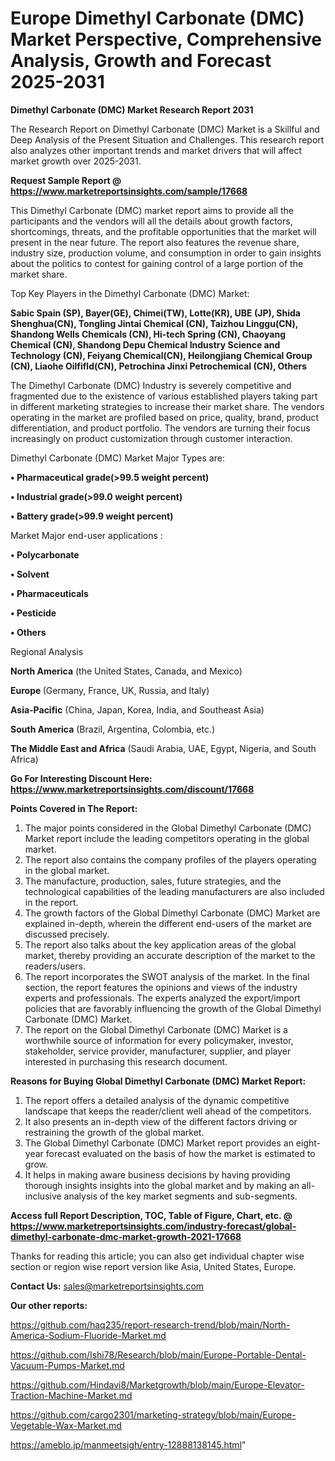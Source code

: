 # Europe Dimethyl Carbonate (DMC) Market Perspective, Comprehensive Analysis, Growth and Forecast 2025-2031

<strong>Dimethyl Carbonate (DMC) Market Research Report 2031</strong>

The Research Report on Dimethyl Carbonate (DMC) Market is a Skillful and Deep Analysis of the Present Situation and Challenges. This research report also analyzes other important trends and market drivers that will affect market growth over 2025-2031.

<strong>Request Sample Report @ <a href=https://www.marketreportsinsights.com/sample/17668>https://www.marketreportsinsights.com/sample/17668</a></strong>

This Dimethyl Carbonate (DMC) market report aims to provide all the participants and the vendors will all the details about growth factors, shortcomings, threats, and the profitable opportunities that the market will present in the near future. The report also features the revenue share, industry size, production volume, and consumption in order to gain insights about the politics to contest for gaining control of a large portion of the market share.

Top Key Players in the Dimethyl Carbonate (DMC) Market:

<strong>Sabic Spain (SP), Bayer(GE), Chimei(TW), Lotte(KR), UBE (JP), Shida Shenghua(CN), Tongling Jintai Chemical (CN), Taizhou Linggu(CN), Shandong Wells Chemicals (CN), Hi-tech Spring (CN), Chaoyang Chemical (CN), Shandong Depu Chemical Industry Science and Technology (CN), Feiyang Chemical(CN), Heilongjiang Chemical Group (CN), Liaohe Oilfifld(CN), Petrochina Jinxi Petrochemical (CN), Others</strong>

The Dimethyl Carbonate (DMC) Industry is severely competitive and fragmented due to the existence of various established players taking part in different marketing strategies to increase their market share. The vendors operating in the market are profiled based on price, quality, brand, product differentiation, and product portfolio. The vendors are turning their focus increasingly on product customization through customer interaction.

Dimethyl Carbonate (DMC) Market Major Types are:

<strong>• Pharmaceutical grade(>99.5 weight percent)

• Industrial grade(>99.0 weight percent)

• Battery grade(>99.9 weight percent)</strong>

Market Major end-user applications :

<strong>• Polycarbonate

• Solvent

• Pharmaceuticals

• Pesticide

• Others</strong>

Regional Analysis

</u><strong><b>North America</b></strong> (the United States, Canada, and Mexico)

<strong><b>Europe </b></strong>(Germany, France, UK, Russia, and Italy)

<strong><b>Asia-Pacific</b></strong> (China, Japan, Korea, India, and Southeast Asia)

<strong><b>South America</b></strong> (Brazil, Argentina, Colombia, etc.)

<strong><b>The Middle East and Africa</b></strong> (Saudi Arabia, UAE, Egypt, Nigeria, and South Africa)

<strong>Go For Interesting Discount Here: <a href=https://www.marketreportsinsights.com/discount/17668>https://www.marketreportsinsights.com/discount/17668</a></strong>

<strong>Points Covered in The Report:</strong>
<ol>
  <li>The major points considered in the Global Dimethyl Carbonate (DMC) Market report include the leading competitors operating in the global market.</li>
  <li>The report also contains the company profiles of the players operating in the global market.</li>
  <li>The manufacture, production, sales, future strategies, and the technological capabilities of the leading manufacturers are also included in the report.</li>
  <li>The growth factors of the Global Dimethyl Carbonate (DMC) Market are explained in-depth, wherein the different end-users of the market are discussed precisely.</li>
  <li>The report also talks about the key application areas of the global market, thereby providing an accurate description of the market to the readers/users.</li>
  <li>The report incorporates the SWOT analysis of the market. In the final section, the report features the opinions and views of the industry experts and professionals. The experts analyzed the export/import policies that are favorably influencing the growth of the Global Dimethyl Carbonate (DMC) Market.</li>
  <li>The report on the Global Dimethyl Carbonate (DMC) Market is a worthwhile source of information for every policymaker, investor, stakeholder, service provider, manufacturer, supplier, and player interested in purchasing this research document.</li>
</ol>
<strong>Reasons for Buying Global Dimethyl Carbonate (DMC) Market Report:</strong>

<ol>
  <li>The report offers a detailed analysis of the dynamic competitive landscape that keeps the reader/client well ahead of the competitors.</li>
  <li>It also presents an in-depth view of the different factors driving or restraining the growth of the global market.</li>
  <li>The Global Dimethyl Carbonate (DMC) Market report provides an eight-year forecast evaluated on the basis of how the market is estimated to grow.</li>
  <li>It helps in making aware business decisions by having providing thorough insights insights into the global market and by making an all-inclusive analysis of the key market segments and sub-segments.</li>
</ol>
<strong>Access full Report Description, TOC, Table of Figure, Chart, etc. @ <a href=https://www.marketreportsinsights.com/industry-forecast/global-dimethyl-carbonate-dmc-market-growth-2021-17668>https://www.marketreportsinsights.com/industry-forecast/global-dimethyl-carbonate-dmc-market-growth-2021-17668</a></strong>


Thanks for reading this article; you can also get individual chapter wise section or region wise report version like Asia, United States, Europe.

<strong>Contact Us:</strong>
sales@marketreportsinsights.com

<strong>Our other reports:</strong>

<a href=https://github.com/haq235/report-research-trend/blob/main/North-America-Sodium-Fluoride-Market.md>https://github.com/haq235/report-research-trend/blob/main/North-America-Sodium-Fluoride-Market.md</a>

<a href=https://github.com/Ishi78/Research/blob/main/Europe-Portable-Dental-Vacuum-Pumps-Market.md>https://github.com/Ishi78/Research/blob/main/Europe-Portable-Dental-Vacuum-Pumps-Market.md</a>

<a href=https://github.com/Hindavi8/Marketgrowth/blob/main/Europe-Elevator-Traction-Machine-Market.md>https://github.com/Hindavi8/Marketgrowth/blob/main/Europe-Elevator-Traction-Machine-Market.md</a>

<a href=https://github.com/cargo2301/marketing-strategy/blob/main/Europe-Vegetable-Wax-Market.md>https://github.com/cargo2301/marketing-strategy/blob/main/Europe-Vegetable-Wax-Market.md</a>

<a href=https://ameblo.jp/manmeetsigh/entry-12888138145.html>https://ameblo.jp/manmeetsigh/entry-12888138145.html</a>"
